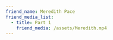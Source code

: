 ```yaml
---
friend_name: Meredith Pace
friend_media_list:
  - title: Part 1
    friend_media: /assets/Meredith.mp4
---
```


